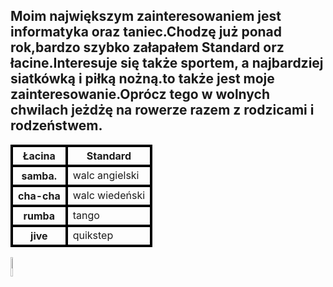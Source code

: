 <!DOCTYPE html>
<html>
  <head>
  <title>Moje Zainteresowania</title>
</head>
<body>
  <h2><b>Moim największym zainteresowaniem jest informatyka oraz taniec.Chodzę już ponad rok,bardzo szybko załapałem Standard orz łacine.Interesuje się także sportem, a najbardziej siatkówką i piłką nożną.to także jest moje zainteresowanie.Oprócz tego w wolnych chwilach jeżdżę na rowerze razem z rodzicami i rodzeństwem.</b></h2>

  <style> td, th { border: 4px solid black; } </style>
<table>
   <thead>
      <tr>
         <th>Łacina</th> <th>Standard</th> 
      </tr>
   </thead>
   <tbody>
      <tr>
         <th>samba.</th> <td>walc angielski</td> 
      </tr>
      <tr>
         <th>cha-cha</th> <td>walc wiedeński</td> 
      </tr>
      <tr>
         <th>rumba</th> <td>tango</td> 
      </tr>
      <tr>
         <th>jive</th> <td>quikstep</td> 
      </tr>
        
   </tbody>
</table>
  
  
  <img src="Html/taniec.jpg" width="9%">
  </body>
</html>


